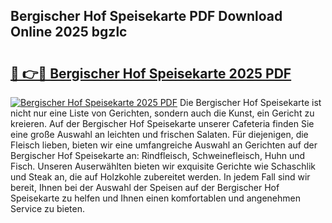 ## Bergischer Hof Speisekarte PDF Download Online 2025 bgzlc

# <h2><a href="http://gcb56bk.nevu.top/?p=Bergischer+Hof+Speisekarte">🔗 👉🔴 Bergischer Hof Speisekarte 2025 PDF</a></h2>

[![Bergischer Hof Speisekarte 2025 PDF](https://i.imgur.com/dBaPXMq.png)](http://gcb56bk.nevu.top/?p=Bergischer+Hof+Speisekarte)
Die Bergischer Hof Speisekarte ist nicht nur eine Liste von Gerichten, sondern auch die Kunst, ein Gericht zu kreieren. Auf der Bergischer Hof Speisekarte unserer Cafeteria finden Sie eine große Auswahl an leichten und frischen Salaten. Für diejenigen, die Fleisch lieben, bieten wir eine umfangreiche Auswahl an Gerichten auf der Bergischer Hof Speisekarte an: Rindfleisch, Schweinefleisch, Huhn und Fisch. Unseren Auserwählten bieten wir exquisite Gerichte wie Schaschlik und Steak an, die auf Holzkohle zubereitet werden. In jedem Fall sind wir bereit, Ihnen bei der Auswahl der Speisen auf der Bergischer Hof Speisekarte zu helfen und Ihnen einen komfortablen und angenehmen Service zu bieten.
